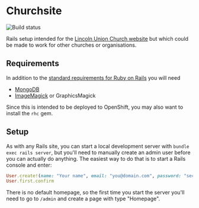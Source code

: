 # Churchsite

![Build status](https://travis-ci.org/binary-koan/churchsite.svg?branch=master)

Rails setup intended for the [Lincoln Union Church website](http://lincolnchurch.org.nz) but which
could be made to work for other churches or organisations.

## Requirements

In addition to the [standard requirements for Ruby on Rails](http://guides.rubyonrails.org/getting_started.html#installing-rails)
you will need

- [MongoDB](https://www.mongodb.org/)
- [ImageMagick](http://www.imagemagick.org/script/index.php) or GraphicsMagick

Since this is intended to be deployed to OpenShift, you may also want to install the `rhc` gem.

## Setup

As with any Rails site, you can start a local development server with `bundle exec rails server`,
but you'll need to manually create an admin user before you can actually do anything. The easiest
way to do that is to start a Rails console and enter:

```ruby
User.create!(name: "Your name", email: "you@domain.com", password: "secret", password_confirmation: "secret")
User.first.confirm
```

There is no default homepage, so the first time you start the server you'll need to go to `/admin`
and create a page with type "Homepage".
